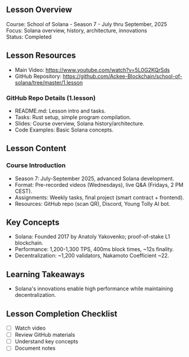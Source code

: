 ## Lesson Overview
Course: School of Solana - Season 7 - July thru September, 2025  
Focus: Solana overview, history, architecture, innovations  
Status: Completed

## Lesson Resources
- Main Video: https://www.youtube.com/watch?v=5L0G2KQrSds
- GitHub Repository: https://github.com/Ackee-Blockchain/school-of-solana/tree/master/1.lesson

### GitHub Repo Details (1.lesson)
- README.md: Lesson intro and tasks.
- Tasks: Rust setup, simple program compilation.
- Slides: Course overview, Solana history/architecture.
- Code Examples: Basic Solana concepts.

## Lesson Content

### Course Introduction
- Season 7: July-September 2025, advanced Solana development.
- Format: Pre-recorded videos (Wednesdays), live Q&A (Fridays, 2 PM CEST).
- Assignments: Weekly tasks, final project (smart contract + frontend).
- Resources: GitHub repo (scan QR), Discord, Young Tolly AI bot.

## Key Concepts
- Solana: Founded 2017 by Anatoly Yakovenko; proof-of-stake L1 blockchain.
- Performance: 1,200-1,300 TPS, 400ms block times, ~12s finality.
- Decentralization: ~1,200 validators, Nakamoto Coefficient ~22.

## Learning Takeaways
- Solana's innovations enable high performance while maintaining decentralization.

## Lesson Completion Checklist
- [ ] Watch video
- [ ] Review GitHub materials
- [ ] Understand key concepts
- [ ] Document notes

